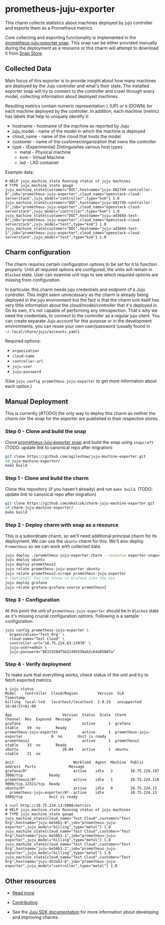 <!--
Avoid using this README file for information that is maintained or published elsewhere, e.g.:

* metadata.yaml > published on Charmhub
* documentation > published on (or linked to from) Charmhub
* detailed contribution guide > documentation or CONTRIBUTING.md

Use links instead.
-->

# prometheus-juju-exporter

This charm collects statistics about machines deployed by juju controller and exports them as a
Prometheus metrics.

Core collecting and exporting functionality is implemented in the
[prometheus-juju-exporter snap](https://github.com/agileshaw/juju-machine-exporter). This snap can be
either provided manually during the deployment as a resource or this charm will attempt to
download it from [Snap Store](https://snapcraft.io/store).

## Collected Data

Main focus of this exporter is to provide insight about how many machines are deployed by the Juju
controller and what's their state. The installed exporter snap will try to connect to the
controller and crawl through every model, collecting information about deployed machines.

Resulting metrics contain numeric representation `1` (UP) or `0` (DOWN) for each machine deployed
by the controller. In addition, each machine (metric) has labels that help to uniquely identify it:

* hostname - hostname of the machine as reported by Juju
* juju_model - name of the model in which the machine is deployed
* cloud_name - name of the cloud that hosts the model
* customer - name of the customer/organization that owns the controller
* type - (Experimental) Distinguishes various host types
  * metal - Physical machine
  * kvm - Virtual Machine
  * lxd - LXD container

Example data:
```
# HELP juju_machine_state Running status of juju machines
# TYPE juju_machine_state gauge
juju_machine_state{customer="DOC",hostname="juju-882749-controller-0",job="prometheus-juju-exporter",cloud_name="openstack-cloud-serverstack",juju_model="controller",type="kvm"} 1.0
juju_machine_state{customer="DOC",hostname="juju-882749-controller-3",job="prometheus-juju-exporter",cloud_name="openstack-cloud-serverstack",juju_model="controller",type="kvm"} 1.0
juju_machine_state{customer="DOC",hostname="juju-ad368d-test-0",job="prometheus-juju-exporter",cloud_name="openstack-cloud-serverstack",juju_model="test",type="kvm"} 1.0
juju_machine_state{customer="DOC",hostname="juju-ad368d-test-1",job="prometheus-juju-exporter",cloud_name="openstack-cloud-serverstack",juju_model="test",type="kvm"} 1.0
```

## Charm configuration

The charm requires certain configuration options to be set for it to function properly. Until all
required options are configured, the units will remain in `Blocked` state. User can examine unit
logs to see which required options are missing from configuration.

In particular, this charm needs juju credentials and endpoint of a Juju controller. This might
seem unnecessary as the charm is already being deployed in the juju environment but the fact is
that the charm unit itself has very little information about the cloud/model/controller that it's
deployed in. On its own, it's not capable of performing any introspection. That's why we need
the credentials, to connect to the controller as a regular juju client. You can create separate
Juju account for this purpose or in the development environments, you can reuse your own
user/password (usually found in `~/.local/share/juju/accounts.yaml`).

Required options:

* `organization`
* `cloud-name`
* `controller-url`
* `juju-user`
* `juju-password`

(Use `juju config prometheus-juju-exporter` to get more information about each option.)

## Manual Deployment

This is currently (#TODO) the only way to deploy this charm as neither the charm nor the snap for
the exporter are published in their respective stores.

### Step 0 - Clone and build the snap
Clone [prometheus-juju-exporter snap](https://github.com/agileshaw/juju-machine-exporter) and build
the snap using `snapcraft`
(TODO: update link to canonical repo after migration)
```bash
git clone https://github.com/agileshaw/juju-machine-exporter.git
cd juju-machine-exporter/
make build
```
### Step 1 - Clone and build the charm 
Clone this repository (if you haven't already) and run `make build`.
(TODO: update link to canonical repo after migration)
```bash
git clone https://github.com/mkalcok/charm-juju-machine-exporter.git
cd charm-juju-machine-exporter/
make build
```
### Step 2 - Deploy charm with snap as a resource
This is a subordinate charm, so we'll need additional principal charm for its deployment. We can
use the `ubuntu` charm for this. We'll also deploy `Prometheus` so we can work with collected data.

```bash
juju deploy ./prometheus-juju-exporter.charm --resource exporter-snap=<PATH_TO_EXPORTER_SNAP>
juju deploy ubuntu
juju deploy prometheus2
juju relate prometheus-juju-exporter ubuntu
juju relate prometheus2:scrape prometheus-juju-exporter
# (Optional) You can throw in Grafana into the mix
juju deploy grafana
juju relate grafana:grafana-source prometheus2
```

### Step 3 - Configuration
At this point the unit of `prometheus-juju-exporter` should be in `Blocked` state as it's missing
crucial configuration options. Following is a sample configuration:
```
juju config prometheus-juju-exporter \
  organization="Test Org" \
  cloud-name="Test Cloud" \
  controller-url="10.75.224.63:17070" \
  juju-user=admin \
  juju-password="86333204f5b22495550ab2c64a05607a"
```

### Step 4 - Verify deployment

To make sure that everything works, check status of the unit and try to fetch exported metrics.
```
$ juju status
Model    Controller  Cloud/Region         Version  SLA          Timestamp
billing  local-lxd   localhost/localhost  2.9.33   unsupported  16:44:57+01:00

App                       Version  Status  Scale  Charm                     Channel  Rev  Exposed  Message
grafana                            active      1  grafana                   stable    59  no       Ready
prometheus-juju-exporter           active      1  prometheus-juju-exporter             0  no       Unit is ready
prometheus2                        active      1  prometheus2               stable    33  no       Ready
ubuntu                    20.04    active      1  ubuntu                    stable    21  no       

Unit                           Workload  Agent  Machine  Public address  Ports               Message
grafana/0*                     active    idle   2        10.75.224.197   3000/tcp            Ready
prometheus2/0*                 active    idle   1        10.75.224.118   9090/tcp,12321/tcp  Ready
ubuntu/0*                      active    idle   0        10.75.224.13                        
  prometheus-juju-exporter/0*  active    idle            10.75.224.13    5000/tcp            Unit is ready

```
```
$ curl http://10.75.224.13:5000/metrics
# HELP juju_machine_state Running status of juju machines
# TYPE juju_machine_state gauge
juju_machine_state{cloud_name="Test Cloud",customer="Test Org",hostname="juju-be56b1-0",job="prometheus-juju-exporter",juju_model="billing",type="metal"} 1.0
juju_machine_state{cloud_name="Test Cloud",customer="Test Org",hostname="juju-be56b1-1",job="prometheus-juju-exporter",juju_model="billing",type="metal"} 1.0
juju_machine_state{cloud_name="Test Cloud",customer="Test Org",hostname="juju-be56b1-2",job="prometheus-juju-exporter",juju_model="billing",type="metal"} 1.0
juju_machine_state{cloud_name="Test Cloud",customer="Test Org",hostname="juju-d53a52-0",job="prometheus-juju-exporter",juju_model="controller",type="metal"} 1.0
```
## Other resources

<!-- If your charm is documented somewhere else other than Charmhub, provide a link separately. -->

- [Read more](https://example.com)

- [Contributing](CONTRIBUTING.md) <!-- or link to other contribution documentation -->

- See the [Juju SDK documentation](https://juju.is/docs/sdk) for more information about developing and improving charms.

